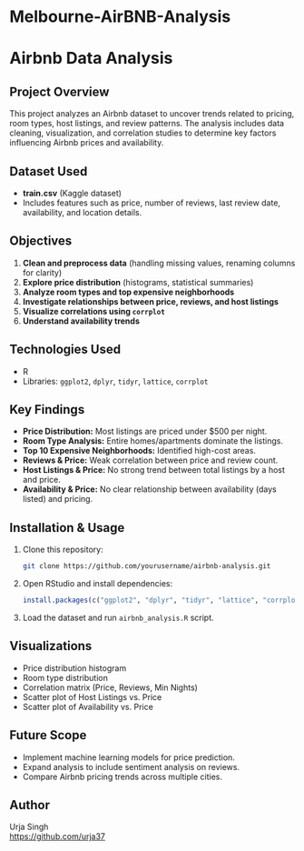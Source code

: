 # Melbourne-AirBNB-Analysis

# Airbnb Data Analysis

## Project Overview
This project analyzes an Airbnb dataset to uncover trends related to pricing, room types, host listings, and review patterns. The analysis includes data cleaning, visualization, and correlation studies to determine key factors influencing Airbnb prices and availability.

## Dataset Used
- **train.csv** (Kaggle dataset)
- Includes features such as price, number of reviews, last review date, availability, and location details.

## Objectives
1. **Clean and preprocess data** (handling missing values, renaming columns for clarity)
2. **Explore price distribution** (histograms, statistical summaries)
3. **Analyze room types and top expensive neighborhoods**
4. **Investigate relationships between price, reviews, and host listings**
5. **Visualize correlations using `corrplot`**
6. **Understand availability trends**

## Technologies Used
- R
- Libraries: `ggplot2`, `dplyr`, `tidyr`, `lattice`, `corrplot`

## Key Findings
- **Price Distribution:** Most listings are priced under $500 per night.
- **Room Type Analysis:** Entire homes/apartments dominate the listings.
- **Top 10 Expensive Neighborhoods:** Identified high-cost areas.
- **Reviews & Price:** Weak correlation between price and review count.
- **Host Listings & Price:** No strong trend between total listings by a host and price.
- **Availability & Price:** No clear relationship between availability (days listed) and pricing.

## Installation & Usage
1. Clone this repository:
   ```bash
   git clone https://github.com/yourusername/airbnb-analysis.git
   ```
2. Open RStudio and install dependencies:
   ```r
   install.packages(c("ggplot2", "dplyr", "tidyr", "lattice", "corrplot"))
   ```
3. Load the dataset and run `airbnb_analysis.R` script.

## Visualizations
- Price distribution histogram
- Room type distribution
- Correlation matrix (Price, Reviews, Min Nights)
- Scatter plot of Host Listings vs. Price
- Scatter plot of Availability vs. Price

## Future Scope
- Implement machine learning models for price prediction.
- Expand analysis to include sentiment analysis on reviews.
- Compare Airbnb pricing trends across multiple cities.

## Author
Urja Singh  
https://github.com/urja37

